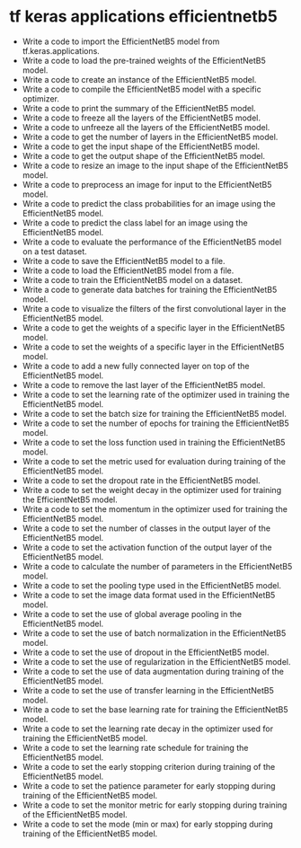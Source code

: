 # tf keras applications efficientnetb5

- Write a code to import the EfficientNetB5 model from tf.keras.applications.
- Write a code to load the pre-trained weights of the EfficientNetB5 model.
- Write a code to create an instance of the EfficientNetB5 model.
- Write a code to compile the EfficientNetB5 model with a specific optimizer.
- Write a code to print the summary of the EfficientNetB5 model.
- Write a code to freeze all the layers of the EfficientNetB5 model.
- Write a code to unfreeze all the layers of the EfficientNetB5 model.
- Write a code to get the number of layers in the EfficientNetB5 model.
- Write a code to get the input shape of the EfficientNetB5 model.
- Write a code to get the output shape of the EfficientNetB5 model.
- Write a code to resize an image to the input shape of the EfficientNetB5 model.
- Write a code to preprocess an image for input to the EfficientNetB5 model.
- Write a code to predict the class probabilities for an image using the EfficientNetB5 model.
- Write a code to predict the class label for an image using the EfficientNetB5 model.
- Write a code to evaluate the performance of the EfficientNetB5 model on a test dataset.
- Write a code to save the EfficientNetB5 model to a file.
- Write a code to load the EfficientNetB5 model from a file.
- Write a code to train the EfficientNetB5 model on a dataset.
- Write a code to generate data batches for training the EfficientNetB5 model.
- Write a code to visualize the filters of the first convolutional layer in the EfficientNetB5 model.
- Write a code to get the weights of a specific layer in the EfficientNetB5 model.
- Write a code to set the weights of a specific layer in the EfficientNetB5 model.
- Write a code to add a new fully connected layer on top of the EfficientNetB5 model.
- Write a code to remove the last layer of the EfficientNetB5 model.
- Write a code to set the learning rate of the optimizer used in training the EfficientNetB5 model.
- Write a code to set the batch size for training the EfficientNetB5 model.
- Write a code to set the number of epochs for training the EfficientNetB5 model.
- Write a code to set the loss function used in training the EfficientNetB5 model.
- Write a code to set the metric used for evaluation during training of the EfficientNetB5 model.
- Write a code to set the dropout rate in the EfficientNetB5 model.
- Write a code to set the weight decay in the optimizer used for training the EfficientNetB5 model.
- Write a code to set the momentum in the optimizer used for training the EfficientNetB5 model.
- Write a code to set the number of classes in the output layer of the EfficientNetB5 model.
- Write a code to set the activation function of the output layer of the EfficientNetB5 model.
- Write a code to calculate the number of parameters in the EfficientNetB5 model.
- Write a code to set the pooling type used in the EfficientNetB5 model.
- Write a code to set the image data format used in the EfficientNetB5 model.
- Write a code to set the use of global average pooling in the EfficientNetB5 model.
- Write a code to set the use of batch normalization in the EfficientNetB5 model.
- Write a code to set the use of dropout in the EfficientNetB5 model.
- Write a code to set the use of regularization in the EfficientNetB5 model.
- Write a code to set the use of data augmentation during training of the EfficientNetB5 model.
- Write a code to set the use of transfer learning in the EfficientNetB5 model.
- Write a code to set the base learning rate for training the EfficientNetB5 model.
- Write a code to set the learning rate decay in the optimizer used for training the EfficientNetB5 model.
- Write a code to set the learning rate schedule for training the EfficientNetB5 model.
- Write a code to set the early stopping criterion during training of the EfficientNetB5 model.
- Write a code to set the patience parameter for early stopping during training of the EfficientNetB5 model.
- Write a code to set the monitor metric for early stopping during training of the EfficientNetB5 model.
- Write a code to set the mode (min or max) for early stopping during training of the EfficientNetB5 model.
